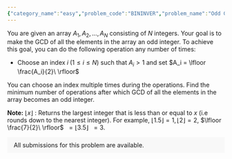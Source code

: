 ```yaml
---
{"category_name":"easy","problem_code":"BININVER","problem_name":"Odd GCD","problemComponents":{"constraints":"- $1 \\leq T \\leq 10^3$\n- $1 \\leq N \\leq 10^5$\n- $1 \\leq A_i \\leq 10^9$\n- Sum of $N$ over all test cases does not exceed  $5\\cdot10^5$\n","constraintsState":true,"subtasks":"","subtasksState":false,"inputFormat":"- The first line of the input contains a single integer $T$ denoting the number of test cases. The description of $T$ test cases follows.\n- The first line of each test case contains a single integer $N$.\n- The second line contains $N$ space-separated integers $A_1, A_2, \\dots, A_N$.\n","inputFormatState":true,"outputFormat":"For each test case, print a single line containing one integer - the minimum number of operations after which GCD of all the elements in the array becomes an odd integer.\n\n","outputFormatState":true,"sampleTestCases":{"0":{"id":1,"input":"3\n3\n2 3 5\n2\n4 6\n3 \n4 12 24","output":"0\n1 \n2","explanation":"**Test case $1$**: The GCD of all integers in the array is already $1$, which is odd.\n\n**Test case $2$**: You choose the index $i = 2$ and set $A_2 = \\lfloor \\frac{6}{2}\\ \\rfloor = \\lfloor 3 \\rfloor = 3$. So the array becomes $[4, 3]$ and the GCD of $4$ and $3$ is $1$.","isDeleted":false}}},"video_editorial_url":"","languages_supported":{"0":"CPP14","1":"C","2":"JAVA","3":"PYTH 3.6","4":"CPP17","5":"PYTH","6":"PYP3","7":"CS2","8":"ADA","9":"PYPY","10":"TEXT","11":"PAS fpc","12":"NODEJS","13":"RUBY","14":"PHP","15":"GO","16":"HASK","17":"TCL","18":"PERL","19":"SCALA","20":"LUA","21":"kotlin","22":"BASH","23":"JS","24":"LISP sbcl","25":"rust","26":"PAS gpc","27":"BF","28":"CLOJ","29":"R","30":"D","31":"CAML","32":"FORT","33":"ASM","34":"swift","35":"FS","36":"WSPC","37":"LISP clisp","38":"SQL","39":"SCM guile","40":"PERL6","41":"ERL","42":"CLPS","43":"ICK","44":"NICE","45":"PRLG","46":"ICON","47":"COB","48":"SCM chicken","49":"PIKE","50":"SCM qobi","51":"ST","52":"SQLQ","53":"NEM"},"max_timelimit":1,"source_sizelimit":50000,"problem_author":"soumyadeep_21","problem_tester":"","date_added":"20-08-2021","tags":{"0":"greatest","1":"simple","2":"soumyadeep_21","3":"start14"},"problem_difficulty_level":"Unavailable","best_tag":"Greatest Common Divisor","editorial_url":"https://discuss.codechef.com/problems/BININVER","time":{"view_start_date":1632936600,"submit_start_date":1632936600,"visible_start_date":1632936600,"end_date":1735669800},"is_direct_submittable":false,"problemDiscussURL":"https://discuss.codechef.com/search?q=BININVER","is_proctored":false,"visitedContests":{},"layout":"problem"}
---
```

You are given an array $A_1, A_2, \dots, A_N$ consisting of $N$ integers. Your goal is to make the GCD of all the elements in the array an odd integer. To achieve this goal, you can do the following operation any number of times:

- Choose an index $i\;(1\leq i \leq N)$ such that $A_i \gt 1$ and set $A_i = \lfloor \frac{A_i}{2}\ \rfloor$

You can choose an index multiple times during the operations. Find the minimum number of operations after which GCD of all the elements in the array becomes an odd integer.

**Note:** $\lfloor x \rfloor$ : Returns the largest integer that is less than or equal to $x$ (i.e  rounds down to the nearest integer). For example, $\lfloor 1.5 \rfloor = 1, \lfloor 2 \rfloor = 2,$ $\lfloor \frac{7}{2}\ \rfloor$ $\;= \lfloor 3.5 \rfloor$ $\;= 3$.

<aside style='background: #f8f8f8;padding: 10px 15px;'><div>All submissions for this problem are available.</div></aside>